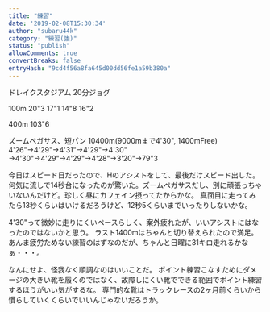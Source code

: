 ```yaml
---
title: "練習"
date: '2019-02-08T15:30:34'
author: "subaru44k"
category: "練習(強)"
status: "publish"
allowComments: true
convertBreaks: false
entryHash: "9cd4f56a8fa645d00dd56fe1a59b380a"
---
```

ドレイクスタジアム
20分ジョグ

100m
20"3
17"1
14"8
16"2

400m
103"6

ズームペガサス、短パン
10400m(9000mまで4'30", 1400mFree)
4'26"→4'29"→4'31"→4'29"→4'30"
→4'30"→4'29"→4'29"→4'28"→3'20"→79"3

今日はスピード日だったので、Hのアシストをして、最後だけスピード出した。
何気に流しで14秒台になったのが驚いた。ズームペガサスだし、別に頑張っちゃいないんだけど。珍しく昼にカフェイン摂ってたからかな。
真面目に走ってみたら13秒くらいはいけるだろうけど、12秒5くらいまでいったりしないかな。

4'30"って微妙に走りにくいペースらしく、案外疲れたが、いいアシストにはなったのではないかと思う。
ラスト1400mはちゃんと切り替えられたので満足。
あんま疲労ためない練習のはずなのだが、ちゃんと日曜に31キロ走れるかなぁ・・・。

なんにせよ、怪我なく順調なのはいいことだ。
ポイント練習こなすためにダメージの大きい靴を履くのではなく、故障しにくい靴でできる範囲でポイント練習するほうがいい気がするな。
専門的な靴はトラックレースの2ヶ月前くらいから慣らしていくくらいでいいんじゃないだろうか。
